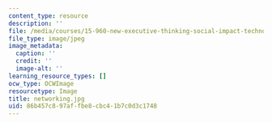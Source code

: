 ```yaml
---
content_type: resource
description: ''
file: /media/courses/15-960-new-executive-thinking-social-impact-technology-projects-fall-2017-spring-2018/86b457c897affbe8cbc41b7c0d3c1748_networking.jpg
file_type: image/jpeg
image_metadata:
  caption: ''
  credit: ''
  image-alt: ''
learning_resource_types: []
ocw_type: OCWImage
resourcetype: Image
title: networking.jpg
uid: 86b457c8-97af-fbe8-cbc4-1b7c0d3c1748
---
```

